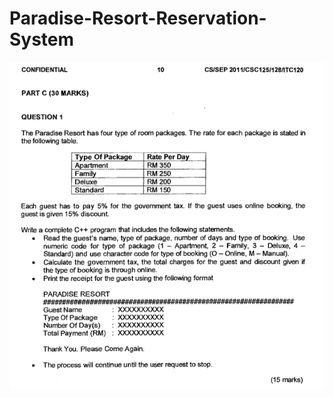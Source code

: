 # Paradise-Resort-Reservation-System
![alt text](https://raw.githubusercontent.com/wanZ772/Paradise-Resort-Reservation-System/main/image_2022-07-08_000437209.png?raw=true)
